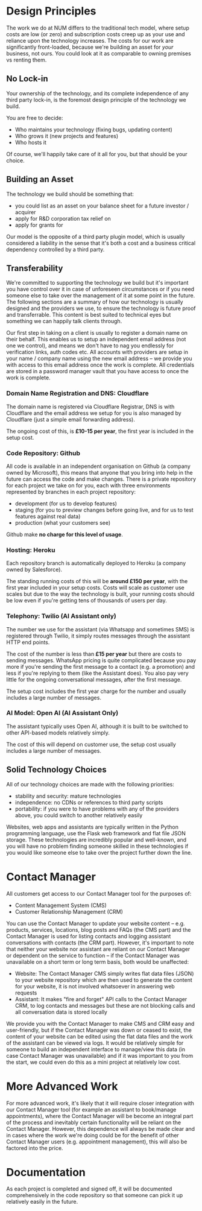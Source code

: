 # Design Principles
The work we do at NUM differs to the traditional tech model, where setup costs are low (or zero) and subscription costs creep up as your use and reliance upon the technology increases. The costs for our work are significantly front-loaded, because we're building an asset for _your_ business, not ours. You could look at it as comparable to owning premises vs renting them.

## No Lock-in
Your ownership of the technology, and its complete independence of any third party lock-in, is the foremost design principle of the technology we build. 

You are free to decide:

- Who maintains your technology (fixing bugs, updating content)
- Who grows it (new projects and features) 
- Who hosts it

Of course, we'll happily take care of it all for you, but that should be your choice.

## Building an Asset
The technology we build should be something that:

- you could list as an asset on your balance sheet for a future investor / acquirer
- apply for R&D corporation tax relief on
- apply for grants for

Our model is the opposite of a third party plugin model, which is usually considered a liability in the sense that it's both a cost and a business critical dependency controlled by a third party.

## Transferability
We're committed to supporting the technology we build but it's important you have control over it in case of unforeseen circumstances or if you need someone else to take over the management of it at some point in the future. The following sections are a summary of how our technology is usually designed and the providers we use, to ensure the technology is future proof and transferrable. This content is best suited to technical eyes but something we can happily talk clients through.

Our first step in taking on a client is usually to register a domain name on their behalf. This enables us to setup an independent email address (not one we control), and means we don't have to nag you endlessly for verification links, auth codes etc. All accounts with providers are setup in your name / company name using the new email address – we provide you with access to this email address once the work is complete. All credentials are stored in a password manager vault that you have access to once the work is complete.

### Domain Name Registration and DNS: Cloudflare
The domain name is registered via Cloudflare Registrar, DNS is with Cloudflare and the email address we setup for you is also managed by Cloudflare (just a simple email forwarding address).

The ongoing cost of this, is **£10-15 per year**, the first year is included in the setup cost.

### Code Repository: Github
All code is available in an independent organisation on Github (a company owned by Microsoft), this means that anyone that you bring into help in the future can access the code and make changes. There is a private repository for each project we take on for you, each with three environments represented by branches in each project repository:

- development (for us to develop features)
- staging (for you to preview changes before going live, and for us to test features against real data)
- production (what your customers see)

Github make **no charge for this level of usage**.

### Hosting: Heroku
Each repository branch is automatically deployed to Heroku (a company owned by Salesforce).

The standing running costs of this will be **around £150 per year**, with the first year included in your setup costs. Costs will scale as customer use scales but due to the way the technology is built, your running costs should be low even if you're getting tens of thousands of users per day.

### Telephony: Twilio (AI Assistant only)
The number we use for the assistant (via Whatsapp and sometimes SMS) is registered through Twilio, it simply routes messages through the assistant HTTP end points.

The cost of the number is less than **£15 per year** but there are costs to sending messages. WhatsApp pricing is quite complicated because you pay more if you're sending the first message to a contact (e.g. a promotion) and less if you're replying to them (like the Assistant does). You also pay very little for the ongoing conversational messages, after the first message. 

The setup cost includes the first year charge for the number and usually includes a large number of messages.

### AI Model: Open AI (AI Assistant Only)
The assistant typically uses Open AI, although it is built to be switched to other API-based models relatively simply.

The cost of this will depend on customer use, the setup cost usually includes a large number of messages.

## Solid Technology Choices
All of our technology choices are made with the following priorities:

- stability and security: mature technologies
- independence: no CDNs or references to third party scripts
- portability: if you were to have problems with any of the providers above, you could switch to another relatively easily

Websites, web apps and assistants are typically written in the Python programming language, use the Flask web framework and flat file JSON storage. These technologies are incredibly popular and well-known, and you will have no problem finding someone skilled in these technologies if you would like someone else to take over the project further down the line.

# Contact Manager
All customers get access to our Contact Manager tool for the purposes of:

- Content Management System (CMS)
- Customer Relationship Management (CRM)

You can use the Contact Manager to update your website content – e.g. products, services, locations, blog posts and FAQs (the CMS part) and the Contact Manager is used for listing contacts and logging assistant conversations with contacts (the CRM part). However, it's important to note that neither your website nor assistant are reliant on our Contact Manager or dependent on the service to function – if the Contact Manager was unavailable on a short term or long term basis, both would be unaffected:

- Website: The Contact Manager CMS simply writes flat data files (JSON) to your website repository which are then used to generate the content for your website, it is not involved whatsoever in answering web requests
- Assistant: It makes "fire and forget" API calls to the Contact Manager CRM, to log contacts and messages but these are not blocking calls and all conversation data is stored locally

We provide you with the Contact Manager to make CMS and CRM easy and user-friendly,  but if the Contact Manager was down or ceased to exist, the content of your website can be edited using the flat data files and the work of the assistant can be viewed via logs. It would be relatively simple for someone to build an independent interface to manage/view this data (in case Contact Manager was unavailable) and if it was important to you from the start, we could even do this as a mini project at relatively low cost.

# More Advanced Work
For more advanced work, it's likely that it will require closer integration with our Contact Manager tool (for example an assistant to book/manage appointments), where the Contact Manager will be become an integral part of the process and inevitably certain functionality will be reliant on the Contact Manager. However, this dependence will always be made clear and in cases where the work we're doing could be for the benefit of other Contact Manager users (e.g. appointment management), this will also be factored into the price.

# Documentation
As each project is completed and signed off, it will be documented comprehensively in the code repository so that someone can pick it up relatively easily in the future. 
